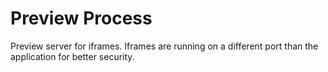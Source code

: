 # Preview Process

Preview server for iframes. Iframes are running on a different port than the application for better security.
